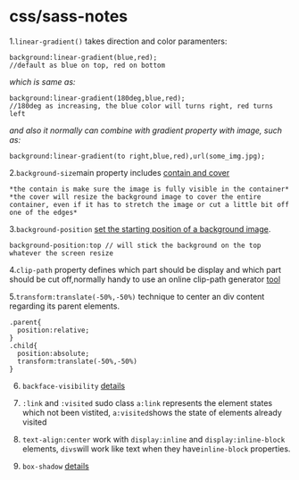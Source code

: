 # css/sass-notes
1.`linear-gradient()` takes direction and color paramenters:
```
background:linear-gradient(blue,red); 
//default as blue on top, red on bottom
```
*which is same as:*
```
background:linear-gradient(180deg,blue,red);
//180deg as increasing, the blue color will turns right, red turns left
```
*and also it normally can combine with gradient property with image, such as:*
```
background:linear-gradient(to right,blue,red),url(some_img.jpg);
```


2.`background-size`main property includes [contain and cover](https://www.w3schools.com/cssref/css3_pr_background-size.asp)
```
*the contain is make sure the image is fully visible in the container*
*the cover will resize the background image to cover the entire container, even if it has to stretch the image or cut a little bit off one of the edges*
```

3.`background-position` [set the starting position of a background image](https://www.w3schools.com/cssref/pr_background-position.asp).
```
background-position:top // will stick the background on the top whatever the screen resize
```

4.`clip-path` property defines which part should be display and which part should be cut off,normally handy to use an online clip-path generator [tool](https://bennettfeely.com/clippy/)


5.`transform:translate(-50%,-50%)` technique to center an div content regarding its parent elements.
```
.parent{
  position:relative;
}
.child{
  position:absolute;
  transform:translate(-50%,-50%)
}
```
6. `backface-visibility` [details](https://developer.mozilla.org/en-US/docs/Web/CSS/backface-visibility)

7. `:link` and `:visited` sudo class
`a:link` represents the element states which not been vistited, `a:visited`shows the state of elements already visited

8. `text-align:center` work with `display:inline` and `display:inline-block` elements, `divs`will work like text when they have`inline-block` properties.

9. `box-shadow` [details](https://markusstange.wordpress.com/2009/02/15/fun-with-box-shadows/)

